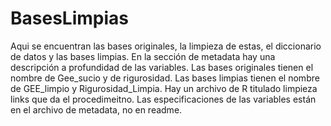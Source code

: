 # BasesLimpias
Aqui se encuentran las bases originales, la limpieza de estas, el diccionario de datos y las bases limpias.
En la sección de metadata hay una descripción a profundidad de las variables.
Las bases originales tienen el nombre de Gee_sucio y de rigurosidad.
Las bases limpias tienen el nombre de GEE_limpio y Rigurosidad_Limpia.
Hay un archivo de R titulado limpieza links que da el procedimeitno. 
Las especificaciones de las variables están en el archivo de metadata, no en readme.
